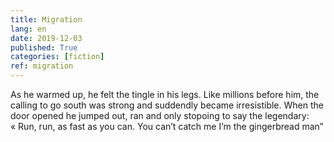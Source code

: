 ```yaml
---
title: Migration
lang: en
date: 2019-12-03
published: True
categories: [fiction]
ref: migration
--- 
```


As he warmed up, he felt the tingle in his legs. Like millions before him, the calling to go south was strong and suddendly became irresistible.
When the door opened he jumped out, ran and only stopoing to say the legendary:
« Run, run, as fast as you can. You can’t catch me I’m the gingerbread man”